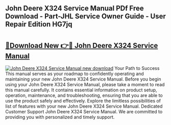 ## John Deere X324 Service Manual PDf Free Download - Part-JHL Service Owner Guide - User Repair Edition HG7jq

# <h2><a href="http://bc89328.oget.top/?id=John+Deere+X324+Service+Manual">🔗Download New 👉🔴 John Deere X324 Service Manual</a></h2>

[![John Deere X324 Service Manual new download](https://i.imgur.com/5g1atiW.png)](http://bc89328.oget.top/?id=John+Deere+X324+Service+Manual)
Your Path to Success This manual serves as your roadmap to confidently operating and maintaining your new John Deere X324 Service Manual. Before you begin using your John Deere X324 Service Manual, please take a moment to read this manual carefully. It contains essential information on product setup, operation, maintenance, and troubleshooting, ensuring that you are able to use the product safely and effectively. Explore the limitless possibilities of list of features with your new John Deere X324 Service Manual. Dedicated Customer Support John Deere X324 Service Manual. We are committed to providing you with personalized and timely support.
